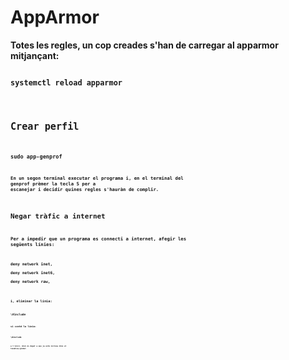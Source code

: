 # AppArmor

<strong>Totes les regles, un cop creades s'han de carregar al apparmor mitjançant:<br />

<code>
systemctl reload apparmor
<code />
<strong />

## Crear perfil

<code>
sudo app-genprof <programa\>
<code />

En un segon terminal executar el programa i, en el terminal del **genprof** prèmer la tecla **S** per a escanejar i decidir quines regles s'hauràn de complir.

## Negar tràfic a internet

Per a impedir que un programa es connecti a internet, afegir les següents línies:

<code>
deny network inet,<br />
deny network inet6,<br />
deny network raw,<br />
<code />

i, eliminar la línia:

<code>
\#include  <abstractions/base\>
<code />

si conté la línia:

<code>
\#include <tunables/global\>
<code />

a l'inici. Això és degut a que ja està inclosa dins el tunables/global
